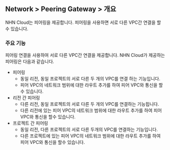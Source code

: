 ## Network > Peering Gateway > 개요
NHN Cloud는 피어링을 제공합니다. 피어링을 사용하면 서로 다른 VPC간 연결을 할 수 있습니다.

### 주요 기능
피어링 연결을 사용하여 서로 다른 VPC간 연결을 제공합니다. NHN Cloud가 제공하는 피어링은 다음과 같습니다.
* 피어링
    * 동일 리전, 동일 프로젝트의 서로 다른 두 개의 VPC를 연결 하는 기능입니다.
    * 피어 VPC의 네트워크 범위에 대한 라우트 추가를 하여 피어 VPC와 통신을 할수 있습니다. 
* 리전 간 피어링
    * 다른 리전, 동일 프로젝트의 서로 다른 두 개의 VPC를 연결하는 기능힙니다.
    * 다른 리전에 있는 피어 VPC의 네트워크 범위에 대한 라우트 추가를 하여 피어 VPC와 통신을 할수 있습니다.
* 프로젝트 간 피어링
    * 동일 리전, 다른 프로젝트의 서로 다른 두개의 VPC를 연결하는 기능입니다.
    * 다른 프로젝트에 있는 피어 VPC의 네트워크 범위에 대한 라우트 추가를 하여 피어 VPC와 통신을 할수 있습니다. 
